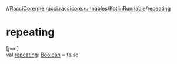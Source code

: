 //[RacciCore](../../../index.md)/[me.racci.raccicore.runnables](../index.md)/[KotlinRunnable](index.md)/[repeating](repeating.md)

# repeating

[jvm]\
val [repeating](repeating.md): [Boolean](https://kotlinlang.org/api/latest/jvm/stdlib/kotlin/-boolean/index.html) = false
